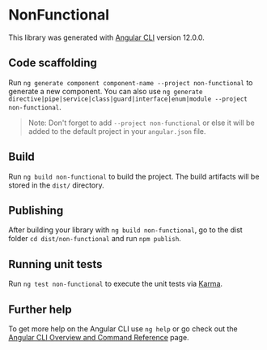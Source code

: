 # NonFunctional

This library was generated with [Angular CLI](https://github.com/angular/angular-cli) version 12.0.0.

## Code scaffolding

Run `ng generate component component-name --project non-functional` to generate a new component. You can also use `ng generate directive|pipe|service|class|guard|interface|enum|module --project non-functional`.
> Note: Don't forget to add `--project non-functional` or else it will be added to the default project in your `angular.json` file. 

## Build

Run `ng build non-functional` to build the project. The build artifacts will be stored in the `dist/` directory.

## Publishing

After building your library with `ng build non-functional`, go to the dist folder `cd dist/non-functional` and run `npm publish`.

## Running unit tests

Run `ng test non-functional` to execute the unit tests via [Karma](https://karma-runner.github.io).

## Further help

To get more help on the Angular CLI use `ng help` or go check out the [Angular CLI Overview and Command Reference](https://angular.io/cli) page.
